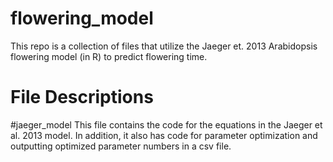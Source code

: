 # flowering_model

This repo is a collection of files that utilize the Jaeger et. 2013 Arabidopsis flowering model (in R) to predict flowering time.

# File Descriptions

#jaeger_model
  This file contains the code for the equations in the Jaeger et al. 2013 model. In addition, it also has code for parameter optimization and outputting optimized parameter numbers in a csv file.
  
